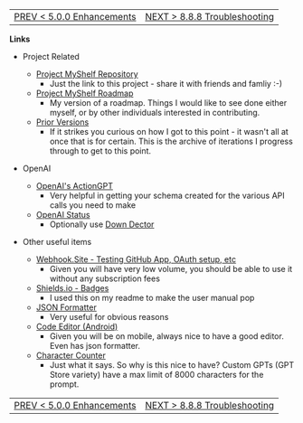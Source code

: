 <TABLE width="100%"><TR><TD align="left"><a href="‐-5.0.0-Enhancements.md">PREV < 5.0.0 Enhancements</a></TD><TD align="right"><a href="‐-8.8.8-‐-Troubleshooting.md">NEXT > 8.8.8 Troubleshooting</a></TD></TR></TABLE>

**Links**

* Project Related
  - [Project MyShelf Repository](https://github.com/bsc7080gbc/genai_prompt_myshelf)
    - Just the link to this project - share it with friends and famliy :-)
  - [Project MyShelf Roadmap](https://github.com/users/bsc7080gbc/projects/1)
    - My version of a roadmap. Things I would like to see done either myself, or by other individuals interested in contributing.
  - [Prior Versions](https://github.com/bsc7080gbc/genai_prompt_myshelf/tree/main/archive)
    - If it strikes you curious on how I got to this point - it wasn't all at once that is for certain. This is the archive of iterations I progress through to get to this point.

* OpenAI
  - [OpenAI's ActionGPT](https://chatgpt.com/g/g-TYEliDU6A-actionsgpt)
    - Very helpful in getting your schema created for the various API calls you need to make
  - [OpenAI Status](https://status.openai.com/)
    - Optionally use [Down Dector](https://downdetector.com/status/openai/)

* Other useful items
  - [Webhook.Site - Testing GitHub App, OAuth setup, etc](https://webhook.site)
    - Given you will have very low volume, you should be able to use it without any subscription fees
  - [Shields.io - Badges](https://shields.io)
    - I used this on my readme to make the user manual pop
  - [JSON Formatter](https://jsonformatter.org)
    - Very useful for obvious reasons
  - [Code Editor (Android)](https://play.google.com/store/apps/details?id=com.rhmsoft.code)
    - Given you will be on mobile, always nice to have a good editor. Even has json formatter.
  - [Character Counter](https://charactercalculator.com)
    - Just what it says. So why is this nice to have? Custom GPTs (GPT Store variety) have a max limit of 8000 characters for the prompt.

<TABLE width="100%"><TR><TD align="left"><a href="‐-5.0.0-Enhancements.md">PREV < 5.0.0 Enhancements</a></TD><TD align="right"><a href="‐-8.8.8-‐-Troubleshooting.md">NEXT > 8.8.8 Troubleshooting</a></TD></TR></TABLE>


